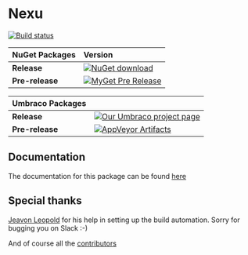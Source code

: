 # Nexu #

[![Build status](https://ci.appveyor.com/api/projects/status/vqk2mxw245qxnnf8?svg=true)](https://ci.appveyor.com/project/dawoe/umbraco-nexu)



|NuGet Packages    |Version           |
|:-----------------|:-----------------|
|**Release**|[![NuGet download](http://img.shields.io/nuget/v/Our.Umbraco.Nexu.svg)](https://www.nuget.org/packages/Our.Umbraco.Nexu/)
|**Pre-release**|[![MyGet Pre Release](https://img.shields.io/myget/dawoe-umbraco/vpre/Our.Umbraco.Nexu.svg)](https://www.myget.org/feed/dawoe-umbraco/package/nuget/Our.Umbraco.Nexu)

|Umbraco Packages  |                  |
|:-----------------|:-----------------|
|**Release**|[![Our Umbraco project page](https://img.shields.io/badge/our-umbraco-orange.svg)](https://our.umbraco.org/projects/backoffice-extensions/nexu/) 
|**Pre-release**| [![AppVeyor Artifacts](https://img.shields.io/badge/appveyor-umbraco-orange.svg)](https://ci.appveyor.com/project/dawoe/umbraco-nexu/build/artifacts)


## Documentation ##

The documentation for this package can be found [here](docs/index.md)

## Special thanks ##

[Jeavon Leopold](https://twitter.com/crumpled_jeavon) for his help in setting up the build automation. Sorry for bugging you on Slack :-)

And of course all the [contributors](https://github.com/dawoe/umbraco-nexu/graphs/contributors)